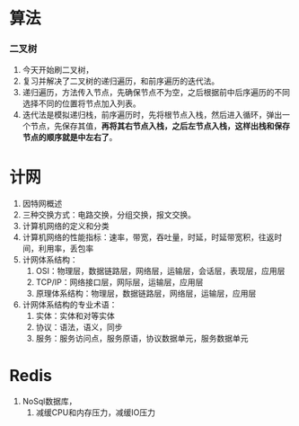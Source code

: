 # 算法

### 二叉树

1. 今天开始刷二叉树，
2. 复习并解决了二叉树的递归遍历，和前序遍历的迭代法。
3. 递归遍历，方法传入节点，先确保节点不为空，之后根据前中后序遍历的不同选择不同的位置将节点加入列表。
4. 迭代法是模拟递归栈，前序遍历时，先将根节点入栈，然后进入循环，弹出一个节点，先保存其值，**再将其右节点入栈，之后左节点入栈，这样出栈和保存节点的顺序就是中左右了**。

# 计网

1. 因特网概述
2. 三种交换方式：电路交换，分组交换，报文交换。
3. 计算机网络的定义和分类
4. 计算机网络的性能指标：速率，带宽，吞吐量，时延，时延带宽积，往返时间，利用率，丢包率
5. 计网体系结构：
   1. OSI：物理层，数据链路层，网络层，运输层，会话层，表现层，应用层
   2. TCP/IP：网络接口层，网际层，运输层，应用层
   3. 原理体系结构：物理层，数据链路层，网络层，运输层，应用层
6. 计网体系结构的专业术语：
   1. 实体：实体和对等实体
   2. 协议：语法，语义，同步
   3. 服务：服务访问点，服务原语，协议数据单元，服务数据单元

# Redis

1. NoSql数据库，
   1. 减缓CPU和内存压力，减缓IO压力